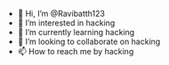 - 👋 Hi, I’m @Ravibatth123
- 👀 I’m interested in hacking 
- 🌱 I’m currently learning hacking 
- 💞️ I’m looking to collaborate on hacking 
- 📫 How to reach me by hacking 

<!---
Ravibatth123/Ravibatth123 is a ✨ special ✨ repository because its `README.md` (this file) appears on your GitHub profile.
You can click the Preview link to take a look at your changes.
--->
